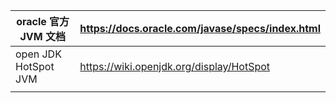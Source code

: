 
| oracle 官方 JVM 文档     | https://docs.oracle.com/javase/specs/index.html |
| -------------------- | ----------------------------------------------- |
| open JDK HotSpot JVM | https://wiki.openjdk.org/display/HotSpot        |
|                      |                                                 |




